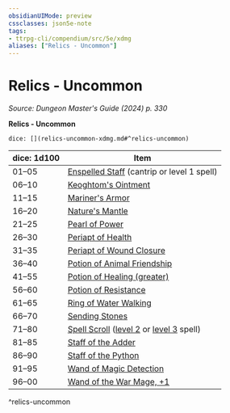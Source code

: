 ```yaml
---
obsidianUIMode: preview
cssclasses: json5e-note
tags:
- ttrpg-cli/compendium/src/5e/xdmg
aliases: ["Relics - Uncommon"]
---
```

# Relics - Uncommon
*Source: Dungeon Master's Guide (2024) p. 330* 

**Relics - Uncommon**

`dice: [](relics-uncommon-xdmg.md#^relics-uncommon)`

| dice: 1d100 | Item |
|-------------|------|
| 01–05 | [Enspelled Staff](3-Mechanics/CLI/items/enspelled-staff-xdmg.md) (cantrip or level 1 spell) |
| 06–10 | [Keoghtom's Ointment](3-Mechanics/CLI/items/keoghtoms-ointment-xdmg.md) |
| 11–15 | [Mariner's Armor](3-Mechanics/CLI/items/mariners-armor-xdmg.md) |
| 16–20 | [Nature's Mantle](3-Mechanics/CLI/items/natures-mantle-xdmg.md) |
| 21–25 | [Pearl of Power](3-Mechanics/CLI/items/pearl-of-power-xdmg.md) |
| 26–30 | [Periapt of Health](3-Mechanics/CLI/items/periapt-of-health-xdmg.md) |
| 31–35 | [Periapt of Wound Closure](3-Mechanics/CLI/items/periapt-of-wound-closure-xdmg.md) |
| 36–40 | [Potion of Animal Friendship](3-Mechanics/CLI/items/potion-of-animal-friendship-xdmg.md) |
| 41–55 | [Potion of Healing (greater)](3-Mechanics/CLI/items/potion-of-greater-healing-xdmg.md) |
| 56–60 | [Potion of Resistance](3-Mechanics/CLI/items/potion-of-resistance-xdmg.md) |
| 61–65 | [Ring of Water Walking](3-Mechanics/CLI/items/ring-of-water-walking-xdmg.md) |
| 66–70 | [Sending Stones](3-Mechanics/CLI/items/sending-stones-xdmg.md) |
| 71–80 | [Spell Scroll](3-Mechanics/CLI/items/spell-scroll-xdmg.md) ([level 2](3-Mechanics/CLI/items/spell-scroll-level-2-xdmg.md) or [level 3](3-Mechanics/CLI/items/spell-scroll-level-3-xdmg.md) spell) |
| 81–85 | [Staff of the Adder](3-Mechanics/CLI/items/staff-of-the-adder-xdmg.md) |
| 86–90 | [Staff of the Python](3-Mechanics/CLI/items/staff-of-the-python-xdmg.md) |
| 91–95 | [Wand of Magic Detection](3-Mechanics/CLI/items/wand-of-magic-detection-xdmg.md) |
| 96–00 | [Wand of the War Mage, +1](3-Mechanics/CLI/items/1-wand-of-the-war-mage-xdmg.md) |
^relics-uncommon
